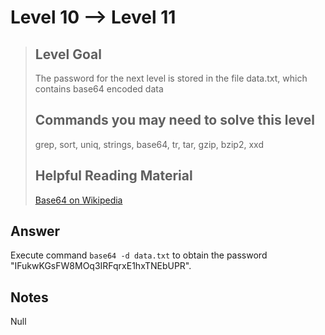 # Level 10 --> Level 11
> ## Level Goal
> The password for the next level is stored in the file data.txt, which contains base64 encoded data
> ## Commands you may need to solve this level
> grep, sort, uniq, strings, base64, tr, tar, gzip, bzip2, xxd
> ## Helpful Reading Material
> [Base64 on Wikipedia](https://en.wikipedia.org/wiki/Base64)

## Answer
Execute command `base64 -d data.txt` to obtain the password "IFukwKGsFW8MOq3IRFqrxE1hxTNEbUPR".

## Notes
Null